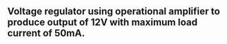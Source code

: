 ## 	Voltage regulator using operational amplifier to produce output of 12V with maximum load current of 50mA.